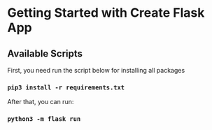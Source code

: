 # Getting Started with Create Flask App

## Available Scripts

First, you need run the script below for installing all packages

### `pip3 install -r requirements.txt` 


After that, you can run:

### `python3 -m flask run`
